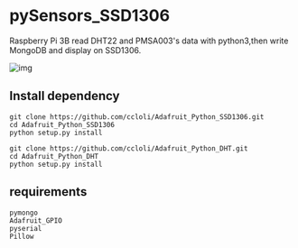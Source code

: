 # pySensors_SSD1306
Raspberry Pi 3B read DHT22 and PMSA003's data with python3,then write MongoDB and display on SSD1306.

![img](https://raw.githubusercontent.com/loliw/pySensors_SSD1306/master/preview.webp)


## Install dependency
    git clone https://github.com/ccloli/Adafruit_Python_SSD1306.git  
    cd Adafruit_Python_SSD1306  
    python setup.py install

    git clone https://github.com/ccloli/Adafruit_Python_DHT.git  
    cd Adafruit_Python_DHT  
    python setup.py install

## requirements
    pymongo  
    Adafruit_GPIO  
    pyserial  
    Pillow

